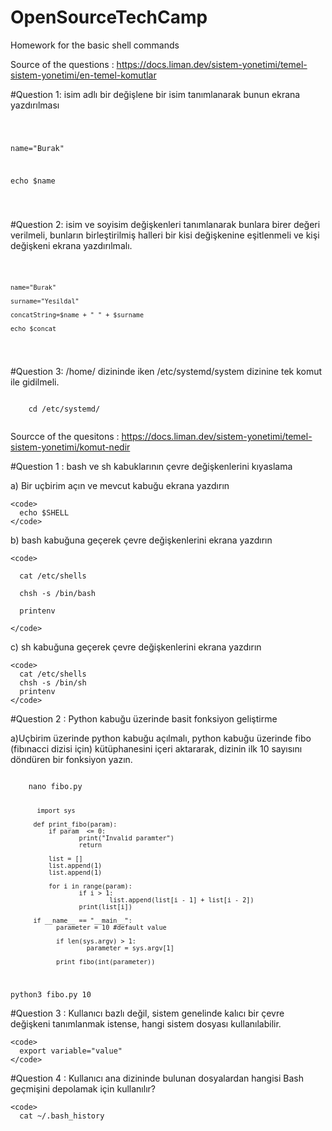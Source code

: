 # OpenSourceTechCamp
  Homework for the basic shell commands 
  
  Source of the questions : https://docs.liman.dev/sistem-yonetimi/temel-sistem-yonetimi/en-temel-komutlar
  
#Question 1: isim adlı bir değişlene bir isim tanımlanarak bunun ekrana yazdırılması

<code>
  
  name="Burak"
  
  echo $name
  
 </code>
 
 
#Question 2: isim ve soyisim değişkenleri tanımlanarak bunlara birer değeri verilmeli, bunların birleştirilmiş halleri bir kisi değişkenine eşitlenmeli ve kişi değişkeni ekrana yazdırılmalı.

  <code>
  
    name="Burak"
  
    surname="Yesildal"
  
    concatString=$name + " " + $surname
  
    echo $concat
  
  </code>
  
  
#Question 3: /home/ dizininde iken /etc/systemd/system dizinine tek komut ile gidilmeli.

  <code>
    cd /etc/systemd/
  </code>


  Sourcce of the quesitons : https://docs.liman.dev/sistem-yonetimi/temel-sistem-yonetimi/komut-nedir
  
  
#Question 1 : bash ve sh kabuklarının çevre değişkenlerini kıyaslama

  a) Bir uçbirim açın ve mevcut kabuğu ekrana yazdırın
  
    <code>
      echo $SHELL
    </code>
    
    
  b) bash kabuğuna geçerek çevre değişkenlerini ekrana yazdırın
  
    <code>
    
      cat /etc/shells
      
      chsh -s /bin/bash
      
      printenv
      
    </code>
    
    
  c) sh kabuğuna geçerek çevre değişkenlerini ekrana yazdırın
  
    <code>
      cat /etc/shells
      chsh -s /bin/sh
      printenv
    </code> 
    
    
#Question 2 : Python kabuğu üzerinde basit fonksiyon geliştirme

  a)Uçbirim üzerinde python kabuğu açılmalı, python kabuğu üzerinde fibo (fibınacci dizisi için) kütüphanesini içeri aktararak, dizinin ilk 10 sayısını döndüren 
  bir fonksiyon yazın.
  
  <code>
    nano fibo.py
    
    
           import sys

          def print_fibo(param):
              if param  <= 0:
                      print("Invalid paramter")
                      return

              list = []
              list.append(1)
              list.append(1)

              for i in range(param):
                      if i > 1:
                              list.append(list[i - 1] + list[i - 2])
                      print(list[i])

          if __name__ == "__main__":
                parameter = 10 #default value

                if len(sys.argv) > 1:
                        parameter = sys.argv[1]

                print_fibo(int(parameter)) 
    
   python3 fibo.py 10
    </code>
  
  
  
  #Question 3 : Kullanıcı bazlı değil, sistem genelinde kalıcı bir çevre değişkeni tanımlanmak istense, hangi sistem dosyası kullanılabilir.
  
    <code>
      export variable="value"
    </code>
  
  
  #Question 4 : Kullanıcı ana dizininde bulunan dosyalardan hangisi Bash geçmişini depolamak için kullanılır?
  
    <code>
      cat ~/.bash_history
  </code>
  
  
  
  
  
  
  
  
  
  
  
  
  
